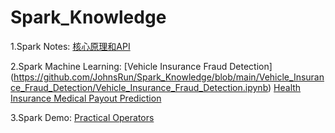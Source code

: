 # Spark_Knowledge

1.Spark Notes: [核心原理和API](https://github.com/JohnsRun/Spark_Knowledge/blob/main/Spark%E6%A0%B8%E5%BF%83%E5%8E%9F%E7%90%86%E5%92%8CAPI.md)

2.Spark Machine Learning:
[Vehicle Insurance Fraud Detection]
(https://github.com/JohnsRun/Spark_Knowledge/blob/main/Vehicle_Insurance_Fraud_Detection/Vehicle_Insurance_Fraud_Detection.ipynb)
[Health Insurance Medical Payout Prediction](https://github.com/JohnsRun/Spark_Knowledge/blob/main/SparkAPI_Machine_Learning/Health_Insurance_Medical_Payout_Prediction.ipynb)

3.Spark Demo: [Practical Operators](https://github.com/JohnsRun/Spark_Knowledge/blob/main/SparkAPI_Demo.ipynb)
